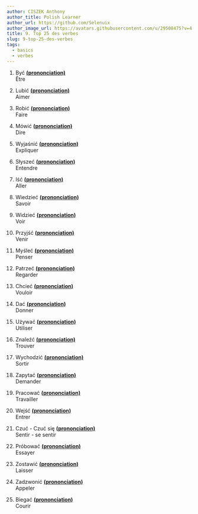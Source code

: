 ```yaml
---
author: CISZEK Anthony
author_title: Polish Learner
author_url: https://github.com/Selenuix
author_image_url: https://avatars.githubusercontent.com/u/29508475?v=4
title: 9. Top 25 des verbes
slug: 9-top-25-des-verbes
tags:
  - basics
  - verbes
---
```





1. Być **[(prononciation)](https://cdn.selenuix.tools/polonais/public/audio/9-1.mp3)** <br />
Être



2. Lubić **[(prononciation)](https://cdn.selenuix.tools/polonais/public/audio/9-2.mp3)** <br />
Aimer



3. Robić **[(prononciation)](https://cdn.selenuix.tools/polonais/public/audio/9-3.mp3)** <br />
Faire



4. Mówić **[(prononciation)](https://cdn.selenuix.tools/polonais/public/audio/9-4.mp3)** <br />
Dire



5. Wyjaśnić **[(prononciation)](https://cdn.selenuix.tools/polonais/public/audio/9-5.mp3)** <br />
Expliquer



6. Słyszeć **[(prononciation)](https://cdn.selenuix.tools/polonais/public/audio/9-6.mp3)** <br />
Entendre



7. Iść **[(prononciation)](https://cdn.selenuix.tools/polonais/public/audio/9-7.mp3)** <br />
Aller



8. Wiedzieć **[(prononciation)](https://cdn.selenuix.tools/polonais/public/audio/9-8.mp3)** <br />
Savoir



9. Widzieć **[(prononciation)](https://cdn.selenuix.tools/polonais/public/audio/9-9.mp3)** <br />
Voir



10. Przyjść **[(prononciation)](https://cdn.selenuix.tools/polonais/public/audio/9-10.mp3)** <br />
Venir



11. Myśleć **[(prononciation)](https://cdn.selenuix.tools/polonais/public/audio/9-11.mp3)** <br />
Penser



12. Patrzeć **[(prononciation)](https://cdn.selenuix.tools/polonais/public/audio/9-12.mp3)** <br />
Regarder



13. Chcieć **[(prononciation)](https://cdn.selenuix.tools/polonais/public/audio/9-13.mp3)** <br />
Vouloir



14. Dać **[(prononciation)](https://cdn.selenuix.tools/polonais/public/audio/9-14.mp3)** <br />
Donner



15. Używać **[(prononciation)](https://cdn.selenuix.tools/polonais/public/audio/9-15.mp3)** <br />
Utiliser



16. Znaleźć **[(prononciation)](https://cdn.selenuix.tools/polonais/public/audio/9-16.mp3)** <br />
Trouver



17. Wychodzić **[(prononciation)](https://cdn.selenuix.tools/polonais/public/audio/9-17.mp3)** <br />
Sortir



18. Zapytać **[(prononciation)](https://cdn.selenuix.tools/polonais/public/audio/9-18.mp3)** <br />
Demander



29. Pracować **[(prononciation)](https://cdn.selenuix.tools/polonais/public/audio/9-19.mp3)** <br />
Travailler



20. Wejść **[(prononciation)](https://cdn.selenuix.tools/polonais/public/audio/9-20.mp3)** <br />
Entrer



21. Czuć - Czuć się **[(prononciation)](https://cdn.selenuix.tools/polonais/public/audio/9-21.mp3)** <br />
Sentir - se sentir



22. Próbować **[(prononciation)](https://cdn.selenuix.tools/polonais/public/audio/9-22.mp3)** <br />
Essayer



23. Zostawić **[(prononciation)](https://cdn.selenuix.tools/polonais/public/audio/9-23.mp3)** <br />
Laisser



24. Zadzwonić **[(prononciation)](https://cdn.selenuix.tools/polonais/public/audio/9-24.mp3)** <br />
Appeler



25. Biegać **[(prononciation)](https://cdn.selenuix.tools/polonais/public/audio/9-25.mp3)** <br />
Courir
